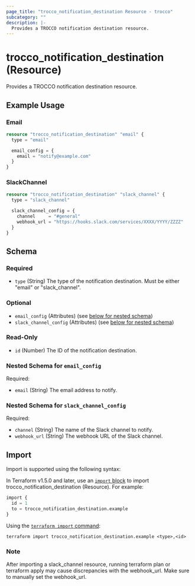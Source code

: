 ```yaml
---
page_title: "trocco_notification_destination Resource - trocco"
subcategory: ""
description: |-
  Provides a TROCCO notification destination resource.
---
```


# trocco_notification_destination (Resource)

Provides a TROCCO notification destination resource.

## Example Usage

### Email

```terraform
resource "trocco_notification_destination" "email" {
  type = "email"

  email_config = {
    email = "notify@example.com"
  }
}
```

### SlackChannel

```terraform
resource "trocco_notification_destination" "slack_channel" {
  type = "slack_channel"

  slack_channel_config = {
    channel     = "#general"
    webhook_url = "https://hooks.slack.com/services/XXXX/YYYY/ZZZZ"
  }
}
```

<!-- schema generated by tfplugindocs -->
## Schema

### Required

- `type` (String) The type of the notification destination. Must be either "email" or "slack_channel".

### Optional

- `email_config` (Attributes) (see [below for nested schema](#nestedatt--email_config))
- `slack_channel_config` (Attributes) (see [below for nested schema](#nestedatt--slack_channel_config))

### Read-Only

- `id` (Number) The ID of the notification destination.

<a id="nestedatt--email_config"></a>
### Nested Schema for `email_config`

Required:

- `email` (String) The email address to notify.


<a id="nestedatt--slack_channel_config"></a>
### Nested Schema for `slack_channel_config`

Required:

- `channel` (String) The name of the Slack channel to notify.
- `webhook_url` (String) The webhook URL of the Slack channel.




## Import

Import is supported using the following syntax:

In Terraform v1.5.0 and later, use an [`import` block](https://developer.hashicorp.com/terraform/language/import) to import trocco_notification_destination (Resource). For example:

```terraform
import {
  id = 1
  to = trocco_notification_destination.example
}
```

Using the [`terraform import` command](https://developer.hashicorp.com/terraform/cli/commands/import):

```shell
terraform import trocco_notification_destination.example <type>,<id>
```

### Note

After importing a slack_channel resource, running terraform plan or terraform apply may cause discrepancies with the webhook_url. Make sure to manually set the webhook_url.
